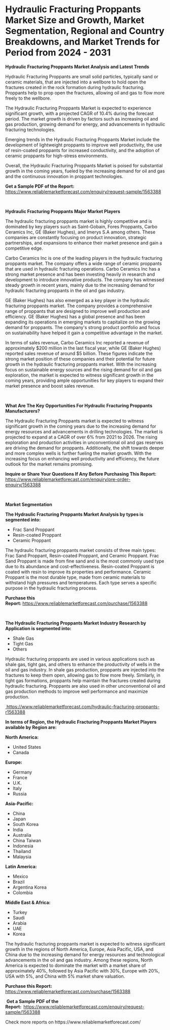 <p><h1>Hydraulic Fracturing Proppants Market Size and Growth, Market Segmentation, Regional and Country Breakdowns, and Market Trends for Period from 2024 -  2031</h1></p><p><strong>Hydraulic Fracturing Proppants Market Analysis and Latest Trends</strong></p>
<p><p>Hydraulic Fracturing Proppants are small solid particles, typically sand or ceramic materials, that are injected into a wellbore to hold open the fractures created in the rock formation during hydraulic fracturing. Proppants help to prop open the fractures, allowing oil and gas to flow more freely to the wellbore.</p><p>The Hydraulic Fracturing Proppants Market is expected to experience significant growth, with a projected CAGR of 10.4% during the forecast period. The market growth is driven by factors such as increasing oil and gas production, growing demand for energy, and advancements in hydraulic fracturing technologies.</p><p>Emerging trends in the Hydraulic Fracturing Proppants Market include the development of lightweight proppants to improve well productivity, the use of resin-coated proppants for increased conductivity, and the adoption of ceramic proppants for high-stress environments.</p><p>Overall, the Hydraulic Fracturing Proppants Market is poised for substantial growth in the coming years, fueled by the increasing demand for oil and gas and the continuous innovation in proppant technologies.</p></p>
<p><strong>Get a Sample PDF of the Report:&nbsp;</strong> <a href="https://www.reliablemarketforecast.com/enquiry/request-sample/1563388">https://www.reliablemarketforecast.com/enquiry/request-sample/1563388</a></p>
<p>&nbsp;</p>
<p><strong>Hydraulic Fracturing Proppants Major Market Players</strong></p>
<p><p>The hydraulic fracturing proppants market is highly competitive and is dominated by key players such as Saint-Gobain, Fores Proppants, Carbo Ceramics Inc, GE (Baker Hughes), and Imerys S.A among others. These companies are constantly focusing on product innovation, strategic partnerships, and expansions to enhance their market presence and gain a competitive edge.</p><p>Carbo Ceramics Inc is one of the leading players in the hydraulic fracturing proppants market. The company offers a wide range of ceramic proppants that are used in hydraulic fracturing operations. Carbo Ceramics Inc has a strong market presence and has been investing heavily in research and development to introduce innovative products. The company has witnessed steady growth in recent years, mainly due to the increasing demand for hydraulic fracturing proppants in the oil and gas industry.</p><p>GE (Baker Hughes) has also emerged as a key player in the hydraulic fracturing proppants market. The company provides a comprehensive range of proppants that are designed to improve well production and efficiency. GE (Baker Hughes) has a global presence and has been expanding its operations in emerging markets to capitalize on the growing demand for proppants. The company's strong product portfolio and focus on sustainability have helped it gain a competitive advantage in the market.</p><p>In terms of sales revenue, Carbo Ceramics Inc reported a revenue of approximately $200 million in the last fiscal year, while GE (Baker Hughes) reported sales revenue of around $5 billion. These figures indicate the strong market position of these companies and their potential for future growth in the hydraulic fracturing proppants market. With the increasing focus on sustainable energy sources and the rising demand for oil and gas exploration, the market is expected to witness significant growth in the coming years, providing ample opportunities for key players to expand their market presence and boost sales revenue.</p></p>
<p>&nbsp;</p>
<p><strong>What Are The Key Opportunities For Hydraulic Fracturing Proppants Manufacturers?</strong></p>
<p><p>The Hydraulic Fracturing Proppants market is expected to witness significant growth in the coming years due to the increasing demand for energy resources and advancements in drilling technologies. The market is projected to expand at a CAGR of over 6% from 2021 to 2026. The rising exploration and production activities in unconventional oil and gas reserves are driving the demand for proppants. Additionally, the shift towards deeper and more complex wells is further fueling the market growth. With the increasing focus on enhancing well productivity and efficiency, the future outlook for the market remains promising.</p></p>
<p><strong>Inquire or Share Your Questions If Any Before Purchasing This Report:</strong> <a href="https://www.reliablemarketforecast.com/enquiry/pre-order-enquiry/1563388">https://www.reliablemarketforecast.com/enquiry/pre-order-enquiry/1563388</a></p>
<p>&nbsp;</p>
<p><strong>Market Segmentation</strong></p>
<p><strong>The Hydraulic Fracturing Proppants Market Analysis by types is segmented into:</strong></p>
<p><ul><li>Frac Sand Proppant</li><li>Resin-coated Proppant</li><li>Ceramic Proppant</li></ul></p>
<p><p>The hydraulic fracturing proppants market consists of three main types: Frac Sand Proppant, Resin-coated Proppant, and Ceramic Proppant. Frac Sand Proppant is made from fine sand and is the most commonly used type due to its abundance and cost-effectiveness. Resin-coated Proppant is coated with resin to improve its properties and performance. Ceramic Proppant is the most durable type, made from ceramic materials to withstand high pressures and temperatures. Each type serves a specific purpose in the hydraulic fracturing process.</p></p>
<p><strong>Purchase this Report:&nbsp;</strong><a href="https://www.reliablemarketforecast.com/purchase/1563388">https://www.reliablemarketforecast.com/purchase/1563388</a></p>
<p>&nbsp;</p>
<p><strong>The Hydraulic Fracturing Proppants Market Industry Research by Application is segmented into:</strong></p>
<p><ul><li>Shale Gas</li><li>Tight Gas</li><li>Others</li></ul></p>
<p><p>Hydraulic fracturing proppants are used in various applications such as shale gas, tight gas, and others to enhance the productivity of wells in the oil and gas industry. In shale gas production, proppants are injected into the fractures to keep them open, allowing gas to flow more freely. Similarly, in tight gas formations, proppants help maintain the fractures created during hydraulic fracturing. Proppants are also used in other unconventional oil and gas production methods to improve well performance and maximize production.</p></p>
<p><a href="https://www.reliablemarketforecast.com/hydraulic-fracturing-proppants-r1563388">&nbsp;https://www.reliablemarketforecast.com/hydraulic-fracturing-proppants-r1563388</a></p>
<p><strong>In terms of Region, the Hydraulic Fracturing Proppants Market Players available by Region are:</strong></p>
<p>
    <p> <strong> North America: </strong>
        <ul>
            <li>United States</li>
            <li>Canada</li>
        </ul>
        </p> 
    <p> <strong> Europe: </strong>
        <ul>
            <li>Germany</li>
            <li>France</li>
            <li>U.K.</li>
            <li>Italy</li>
            <li>Russia</li>
        </ul>
        </p> 
    <p> <strong> Asia-Pacific: </strong>
        <ul>
            <li>China</li>
            <li>Japan</li>
            <li>South Korea</li>
            <li>India</li>
            <li>Australia</li>
            <li>China Taiwan</li>
            <li>Indonesia</li>
            <li>Thailand</li>
            <li>Malaysia</li>
        </ul>
        </p> 
    <p> <strong> Latin America: </strong>
        <ul>
            <li>Mexico</li>
            <li>Brazil</li>
            <li>Argentina Korea</li>
            <li>Colombia</li>
        </ul>
        </p> 
    <p> <strong> Middle East & Africa: </strong>
        <ul>
            <li>Turkey</li>
            <li>Saudi</li>
            <li>Arabia</li>
            <li>UAE</li>
            <li>Korea</li>
        </ul>
    </p>
    </p>
<p><p>The hydraulic fracturing proppants market is expected to witness significant growth in the regions of North America, Europe, Asia Pacific, USA, and China due to the increasing demand for energy resources and technological advancements in the oil and gas industry. Among these regions, North America is expected to dominate the market with a market share of approximately 40%, followed by Asia Pacific with 30%, Europe with 20%, USA with 5%, and China with 5% market share valuation.</p></p>
<p><strong>Purchase this Report: </strong><a href="https://www.reliablemarketforecast.com/purchase/1563388">https://www.reliablemarketforecast.com/purchase/1563388</a></p>
<p>&nbsp;<strong>Get a Sample PDF of the Report:&nbsp;&nbsp;</strong><a href="https://www.reliablemarketforecast.com/enquiry/request-sample/1563388">https://www.reliablemarketforecast.com/enquiry/request-sample/1563388</a></p>
<p><strong></strong></p>
<p>Check more reports on https://www.reliablemarketforecast.com/</p>